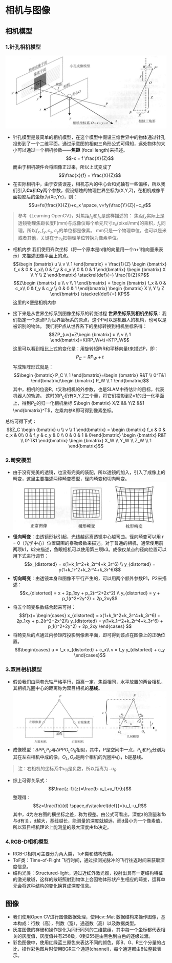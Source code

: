 # 相机与图像
## 相机模型
### 1.针孔相机模型
![](/image/chapter5/pinhole.png)
+ 针孔模型是最简单的相机模型，在这个模型中假设三维世界中的物体通过针孔投影到了一个二维平面。通过示意图的相似三角形公式可得知，远处物体的大小可以通过一个相机参数——**焦距** (focal length)来描述。
$$-x = f \frac{X}{Z}$$
而由于相机硬件会将图像正过来，所以上式变成了
$$\frac{x}{f} = \frac{X}{Z}$$
+ 在实际相机中，由于安装误差，相机芯片的中心会和光轴有一些偏移，所以我们引入**Cx**和**Cy**两个参数，假设蜡烛的物理世界坐标为(X,Y,Z)，在相机成像平面投影后的坐标为(Xc,Yc)，则：
$$u=fx(\frac{X}{Z})+c_x \space, v=fy(\frac{Y}{Z})+c_y$$
> 参考《Learning OpenCV》，对焦距$f_x$和$f_y$是这样描述的：
焦距$f_x$实际上是透镜物理焦距长度F(mm)与成像仪每个单元尺寸$s_x$(pixel/mm)的乘积，$f_y$同理。所以$f_x,f_y,c_x,c_y$的单位都是像素。
mm只是一个物理单位，也可以是米或者其他，关键在于$s_x$把物理单位转换为像素单位。
+ 相机内参
我们使用齐次坐标（将一个原本是n维的向量用一个n+1维向量来表示）来描述图像平面上的点。
$$\begin {bmatrix} u \\ v \\ 1 \end{bmatrix} = \frac{1}{Z} \begin {bmatrix} f_x & 0 & c_x\\ 0 & f_y & c_y \\ 0 & 0 & 1 \end{bmatrix} \begin {bmatrix} X \\ Y \\ Z \end{bmatrix} \stackrel{def}{=} \frac{1}{Z}KP$$
$$Z\begin {bmatrix} u \\ v \\ 1 \end{bmatrix} = \begin {bmatrix} f_x & 0 & c_x\\ 0 & f_y & c_y \\ 0 & 0 & 1 \end{bmatrix} \begin {bmatrix} X \\ Y \\ Z \end{bmatrix} \stackrel{def}{=} KP$$
这里的K便是相机内参

+ 接下来是从世界坐标系到图像坐标系的转变过程
**世界坐标系到相机坐标系**：我们指定一个原点P为世界坐标系的原点，这个P可以是机器人的机构，也可以是被识别的物体。
我们将P点从世界系下的坐标转换到相机坐标系得：
$$ZP_{uv}=Z\begin {bmatrix} u \\ v \\ 1 \end{bmatrix}=K(RP_W+t)=KTP_W$$
这里可以看到相比上式的变化是：用旋转矩阵R和平移向量t来描述P，即：
$$P_C=RP_W+t$$
写成矩阵形式就是：
$$\begin {bmatrix} P_C \\ 1  \end{bmatrix}=\begin {bmatrix} R&T \\ 0^T&1  \end{bmatrix}\begin {bmatrix} P_W \\ 1 \end{bmatrix}$$
其中，相机的位姿R，t又称相机的外参数，也是SLAM中待估计的目标，代表机器人的轨迹。
这时的$P_C$仍有X,Y,Z三个量，将它们投影到Z=1的归一化平面上，得到$P_C$的归一化相机坐标 $\begin {bmatrix} X/Z && Y/Z &&1  \end{bmatrix}^T$，左乘内参K即可得到像素坐标。

总结可得下式：
$$Z_C \begin {bmatrix} u \\ v \\ 1  \end{bmatrix} = \begin {bmatrix} f_x & 0 & c_x & 0\\ 0 & f_y & c_y & 0 \\ 0 & 0 & 1 & 0\end{bmatrix} \begin {bmatrix} R&T \\ 0^T&1  \end{bmatrix} \begin {bmatrix} X_W \\ Y_W \\ Z_W \\ 1  \end{bmatrix}$$

### 2.畸变模型
+ 由于没有完美的透镜，也没有完美的装配，所以透镜的加入，引入了成像上的畸变，这里主要描述两种畸变模型，径向畸变和切向畸变。
![](/image//chapter5/distorted.png)
+ **径向畸变**：由透镜形状引起，光线越远离透镜中心越弯曲。径向畸变可以用 r = 0（光学中心）位置周围的泰勒级数来描述。对于普通的相机，通常使用前两项k1，k2来描述，鱼眼相机可以使用第三项k3。成像仪某点的径向位置可以用下式进行调节：
$$x_{distorted} = x(1+k_1r^2+k_2r^4+k_3r^6) \\ y_{distorted} = y(1+k_1r^2+k_2r^4+k_3r^6)$$
+ **切向畸变**：由透镜本身和图像不平行产生的，可以用两个额外参数P1，P2来描述：
$$x_{distorted} = x + 2p_1xy + p_2(r^2+2x^2) \\ y_{distorted} = y + p_1(r^2+2y^2) + 2p_2xy$$
+ 将五个畸变系数综合起来可得：
$$f(x)=
\begin{cases}
x_{distorted} = x(1+k_1r^2+k_2r^4+k_3r^6) + 2p_1xy + p_2(r^2+2x^2)\\
y_{distorted} = y(1+k_1r^2+k_2r^4+k_3r^6) + p_1(r^2+2y^2) + 2p_2xy
\end{cases} $$
+ 将畸变后的点通过内参矩阵投影到像素平面，即可得到该点在图像上的正确位置。
$$\begin{cases}
u = f_x x_{distorted} + c_x\\
v = f_y y_{distorted} + c_y
\end{cases}$$

### 3.双目相机模型
+ 假设我们由两套光轴严格平行，距离一定，焦距相同，水平放置的两台相机，其相机光圈中心的距离称为双目相机的**基线**。
![](/image/chapter5/shuangmu.png)
+ 成像模型：$\Delta PP_LP_R$与$\Delta PPO_LO_R$相似，其中，P是空间中一点，$P_L$和$P_R$分别为其在左右相机中成的像，$O_L,O_R$是两个相机的光圈中心，b是基线。
> 注：右相机的坐标系中$u_R$是负数，所以距离为$-u_R$
+ 综上可得关系式：
$$\frac{z-f}{z}=\frac{b-u_L+u_R}{b}$$
整理得：
$$z=\frac{fb}{d} \space,d\stackrel{def}{=}u_L-u_R$$
其中，d为左右图的横坐标之差，称为视差。由公式可看出，深度z的测量和fb与d有关，d越大，基线越长，能测量的深度就越远，而d最小为一个像素值，所以双目相机理论上能测量的最大深度由fb决定。
### 4.RGB-D相机模型
+ RGB-D相机可主要分为两大类，ToF类和结构光类。
+ ToF类：Time-of-Flight 飞行时间，通过探测光脉冲的飞行往返时间来获取深度信息。
+ 结构光类：Structured-light，通过近红外激光器，投射出具有一定结构特征的激光散斑，这样的散斑照射到物体上会因物体形状产生相应的畸变，运算单元会将这种结构的变化换算成深度信息。
## 图像
+ 我们使用Open CV进行图像数据处理，使用cv::Mat 数据结构来操作图像，基本构成：行数（高），列数（宽），通道数（高）以及数据类型。
+ 灰度图像的存储和操作是化为同行同列的二维数组，其中每一个坐标都代表相关的灰度值，灰度值共有256级，0到255是由黑色到白色的逐级过渡。
+ 彩色图像中，使用红绿蓝三原色来表达不同的颜色，即B、G、R三个分量的占比，操作彩色图片时使用BGR三个通道(channel)，每个通道都由8位整数表示。
